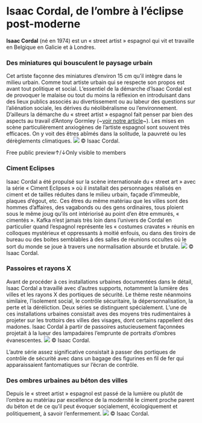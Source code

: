 # 
# Isaac Cordal, de l’ombre à l’éclipse post-moderne
**Isaac Cordal** (né en 1974) est un « street artist » espagnol qui vit et travaille en Belgique en Galicie et à Londres.
### Des miniatures qui bousculent le paysage urbain
Cet artiste façonne des miniatures d’environ 15 cm qu’il intègre dans le milieu urbain. Comme tout artiste urbain qui se respecte son propos est avant tout politique et social.
L’essentiel de la démarche d’Isaac Cordal est de provoquer le malaise ou tout du moins la réflexion en introduisant dans des lieux publics associés au divertissement ou au labeur des questions sur l’aliénation sociale, les dérives du néolibéralisme ou l’environnement. D’ailleurs la démarche du « street artist » espagnol fait penser par bien des aspects au travail d’Antony Gormley (~[voir notre article](https://www.artefields.net/antony-gormley-second-body-les-corps-abstraits/)~).
Les mises en scène particulièrement anxiogènes de l’artiste espagnol sont souvent très efficaces. On y voit des êtres abîmés dans la solitude, la pauvreté ou les dérèglements climatiques.
![](isaac-cordal-ciment-eclipses/isaac-cordal-street-art-art-urbain-ciment-eclipses-installation-street-artist.jpg)
© Isaac Cordal.
 
Free public preview↑/↓Only visible to members
### Ciment Eclipses
Isaac Cordal a été propulsé sur la scène internationale du « street art » avec la série « Ciment Eclipses » où il installait des personnages réalisés en ciment et  de tailles réduites dans le milieu urbain, façade d’immeuble, plaques d’égout, etc. Ces êtres du même matériau que les villes sont des hommes d’affaires, des vagabonds ou des gens ordinaires, tous ploient sous le même joug qu’ils ont intériorisé au point d’en être emmurés, « cimentés ».
Kafka n’est jamais très loin dans l’univers de Cordal en particulier quand l’espagnol représente les « costumes cravates » réunis en colloques mystérieux et oppressants à moitié enfouis, ou dans des tiroirs de bureau ou des boites semblables à des salles de réunions occultes où le sort du monde se joue à travers une normalisation absurde et brutale.
![](isaac-cordal-ciment-eclipses/isaac-cordal-street-art-art-urbain-ciment-eclipses-installation-street-artist-2.jpg)
© Isaac Cordal.
 
### Passoires et rayons X
Avant de procéder à ces installations urbaines documentées dans le détail, Isaac Cordal a travaillé avec d’autres supports, notamment la lumière des villes et les rayons X des portiques de sécurité. Le thème reste néanmoins similaire, l’isolement social, le contrôle sécuritaire, la dépersonnalisation, la perte et la déréliction.
Deux séries se distinguent spécialement.
L’une de ces installations urbaines consistait aves des moyens très rudimentaires à projeter sur les trottoirs des villes des visages, dont certains rappellent des madones. Isaac Cordal à partir de passoires astucieusement façonnées projetait à la lueur des lampadaires l’emprunte de portraits d’ombres évanescentes.
![](isaac-cordal-ciment-eclipses/isaac-cordal-street-art-art-urbain-ciment-eclipses-installation-street-artist-shadows.jpg)
© Isaac Cordal.
 
L’autre série assez significative consistait à passer des portiques de contrôle de sécurité avec dans un bagage des figurines en fil de fer qui apparaissaient fantomatiques sur l’écran de contrôle.
### Des ombres urbaines au béton des villes
Depuis le « street artist » espagnol est passé de la lumière ou plutôt de l’ombre au matériau par excellence de la modernité le ciment proche parent du béton et de ce qu’il peut évoquer socialement, écologiquement et politiquement, à savoir l’enfermement.
![](isaac-cordal-ciment-eclipses/isaac-cordal-street-art-art-urbain-ciment-eclipses-installation-street-artist-10.jpg)
© Isaac Cordal.
 
